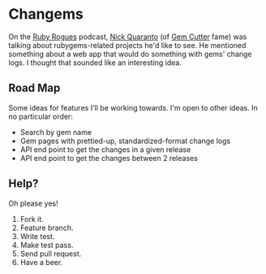 # Changems

On the [Ruby Rogues](http://rubyrogues.com) podcast, [Nick Quaranto](http://quaran.to) (of [Gem Cutter](http://rubygems.org) fame) was talking about rubygems-related projects he'd like to see. He mentioned something about a web app that would do something with gems' change logs. I thought that sounded like an interesting idea.

## Road Map

Some ideas for features I'll be working towards. I'm open to other ideas. In no particular order:

- Search by gem name
- Gem pages with prettied-up, standardized-format change logs
- API end point to get the changes in a given release
- API end point to get the changes between 2 releases

## Help?

Oh please yes!

1. Fork it.
2. Feature branch.
3. Write test.
4. Make test pass.
5. Send pull request.
6. Have a beer.
